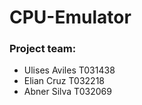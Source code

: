 # CPU-Emulator #
### Project team: ###
* Ulises Aviles T031438
* Elian Cruz T032218
* Abner Silva T032069
